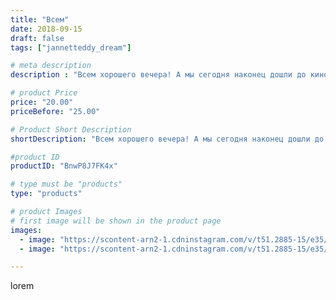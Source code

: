 ```yaml
---
title: "Всем"
date: 2018-09-15
draft: false
tags: ["jannetteddy_dream"]

# meta description
description : "Всем хорошего вечера! А мы сегодня наконец дошли до кинотеатра \"Дружба\"🙈 #любимыйсынок #кино #нашаосень #осень"

# product Price
price: "20.00"
priceBefore: "25.00"

# Product Short Description
shortDescription: "Всем хорошего вечера! А мы сегодня наконец дошли до кинотеатра \"Дружба\"🙈 #любимыйсынок #кино #нашаосень #осень"

#product ID
productID: "BnwP8J7FK4x"

# type must be "products"
type: "products"

# product Images
# first image will be shown in the product page
images:
  - image: "https://scontent-arn2-1.cdninstagram.com/v/t51.2885-15/e35/41338791_1699102320212257_248224865526144043_n.jpg?_nc_ht=scontent-arn2-1.cdninstagram.com&_nc_cat=101&_nc_ohc=RIn250vM560AX9W88Bx&se=8&tp=1&oh=daf1e8f4371b63d108995db39b299cf9&oe=605BE07F&ig_cache_key=MTg2OTA2MzQ3ODMyMTcxOTUyMQ%3D%3D.2"
  - image: "https://scontent-arn2-1.cdninstagram.com/v/t51.2885-15/e35/40671203_244902229542598_2793703395192860189_n.jpg?_nc_ht=scontent-arn2-1.cdninstagram.com&_nc_cat=110&_nc_ohc=pKVTTkZ_TIIAX8JeDLH&se=8&tp=1&oh=93a92f44717c2bbf215335758c5acbb6&oe=605C6E79&ig_cache_key=MTg2OTA2MzQ4Mjk2OTA3MzA1NQ%3D%3D.2"

---
```

lorem

